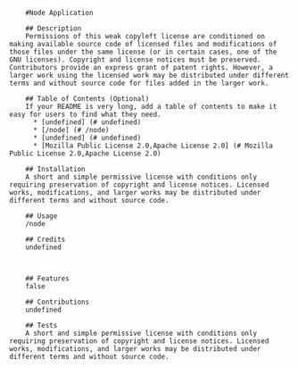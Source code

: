 
        #Node Application

        ## Description
        Permissions of this weak copyleft license are conditioned on making available source code of licensed files and modifications of those files under the same license (or in certain cases, one of the GNU licenses). Copyright and license notices must be preserved. Contributors provide an express grant of patent rights. However, a larger work using the licensed work may be distributed under different terms and without source code for files added in the larger work.
    
        ## Table of Contents (Optional)
        If your README is very long, add a table of contents to make it easy for users to find what they need.
          * [undefined] (# undefined)
          * [/node] (# /node)
          * [undefined] (# undefined)
          * [Mozilla Public License 2.0,Apache License 2.0] (# Mozilla Public License 2.0,Apache License 2.0)
    
        ## Installation
        A short and simple permissive license with conditions only requiring preservation of copyright and license notices. Licensed works, modifications, and larger works may be distributed under different terms and without source code.
    
        ## Usage
        /node
    
        ## Credits
        undefined
    
        
    
        ## Features
        false
    
        ## Contributions
        undefined
    
        ## Tests
        A short and simple permissive license with conditions only requiring preservation of copyright and license notices. Licensed works, modifications, and larger works may be distributed under different terms and without source code.
    
    
      